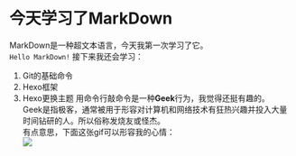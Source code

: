 # 今天学习了MarkDown
MarkDown是一种超文本语言，今天我第一次学习了它。<br>
`Hello MarkDown!`
接下来我还会学习：
1. Git的基础命令
1. Hexo框架
1. Hexo更换主题
用命令行敲命令是一种**Geek**行为，我觉得还挺有趣的。<br>
Geek是指极客，通常被用于形容对计算机和网络技术有狂热兴趣并投入大量时间钻研的人。所以俗称发烧友或怪杰。<br>
有点意思，下面这张gif可以形容我的心情：<br>
![](https://qgt-style.oss-cn-hangzhou.aliyuncs.com/newcoursep4/g1/g1-2-2/tenor.gif)
